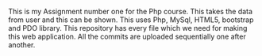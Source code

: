 This is my Assignment number one for the Php course.
This takes the data from user and this can be shown.
This uses Php, MySql, HTML5, bootstrap and PDO library.
This repository has every file which we need for making this web application.
All the commits are uploaded sequentially one after another.
